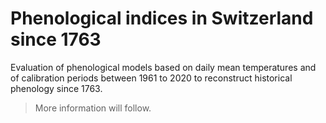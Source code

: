 # Phenological indices in Switzerland since 1763

Evaluation of phenological models based on daily mean temperatures and of calibration periods between 1961 to 2020 to reconstruct historical phenology since 1763.

> More information will follow.

